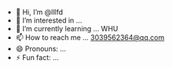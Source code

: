 - 👋 Hi, I’m @lllfd
- 👀 I’m interested in ...
- 🌱 I’m currently learning ... WHU
- 📫 How to reach me ... 3039562364@qq.com
- 😄 Pronouns: ...
- ⚡ Fun fact: ...

<!---
lllfd/lllfd is a ✨ special ✨ repository because its `README.md` (this file) appears on your GitHub profile.
You can click the Preview link to take a look at your changes.
--->
